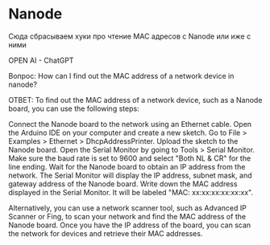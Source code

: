 # Nanode
Сюда сбрасываем хуки про чтение MAC адресов с Nanode или иже с ними

OPEN AI - ChatGPT

Вопрос: How can I find out the MAC address of a network device in nanode?

ОТВЕТ:
To find out the MAC address of a network device, such as a Nanode board, you can use the following steps:

Connect the Nanode board to the network using an Ethernet cable.
Open the Arduino IDE on your computer and create a new sketch.
Go to File > Examples > Ethernet > DhcpAddressPrinter.
Upload the sketch to the Nanode board.
Open the Serial Monitor by going to Tools > Serial Monitor.
Make sure the baud rate is set to 9600 and select "Both NL & CR" for the line ending.
Wait for the Nanode board to obtain an IP address from the network.
The Serial Monitor will display the IP address, subnet mask, and gateway address of the Nanode board.
Write down the MAC address displayed in the Serial Monitor. It will be labeled "MAC: xx:xx:xx:xx:xx:xx".

Alternatively, you can use a network scanner tool, such as Advanced IP Scanner or Fing, to scan your network and find the MAC address of the Nanode board. Once you have the IP address of the board, you can scan the network for devices and retrieve their MAC addresses.






